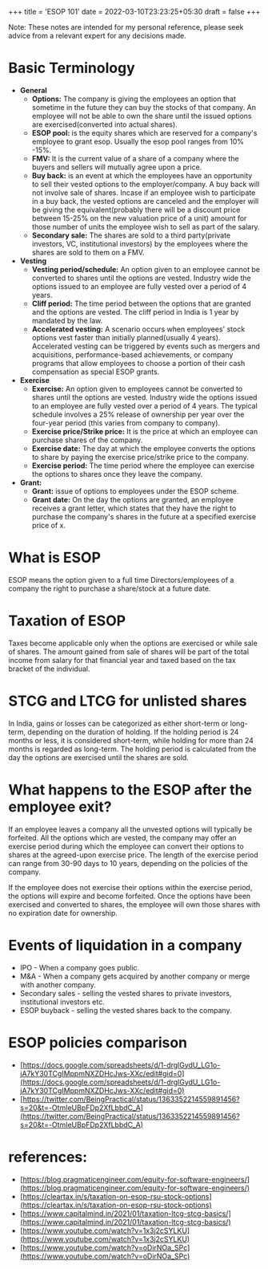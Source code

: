 +++
title = 'ESOP 101'
date = 2022-03-10T23:23:25+05:30
draft = false
+++


Note: These notes are intended for my personal reference, please seek advice from a relevant expert for any decisions made.

# Basic Terminology
* **General**
	* **Options:** The company is giving the employees an option that sometime in the future they can buy the stocks of that company. An employee will not be able to own the share until the issued options are exercised(converted into actual shares).
	* **ESOP pool:** is the equity shares which are reserved for a company's employee to grant esop. Usually the esop pool ranges from 10% -15%.
	* **FMV:** It is the current value of a share of a company where the buyers and sellers will mutually agree upon a price.
	* **Buy back:** is an event at which the employees have an opportunity to sell their vested options to the employer/company. A buy back will not involve sale of shares. Incase if an employee wish to participate in a buy back, the vested options are canceled and the employer will be giving the equivalent(probably there will be a discount price between 15-25% on the new valuation price of a unit) amount for those number of units the employee wish to sell as part of the salary.
	* **Secondary sale:** The shares are sold to a third party(private investors, VC, institutional investors) by the employees where the shares are sold to them on a FMV.
* **Vesting**
	* **Vesting period/schedule:** An option given to an employee cannot be converted to shares until the options are vested. Industry wide the options issued to an employee are fully vested over a period of 4 years.
	* **Cliff period:** The time period between the options that are granted and the options are vested. The cliff period in India is 1 year by mandated by the law.
	* **Accelerated vesting:** A scenario occurs when employees' stock options vest faster than initially planned(usually 4 years). Accelerated vesting can be triggered by events such as mergers and acquisitions, performance-based achievements, or company programs that allow employees to choose a portion of their cash compensation as special ESOP grants.
* **Exercise**
	* **Exercise:** An option given to employees cannot be converted to shares until the options are vested. Industry wide the options issued to an employee are fully vested over a period of 4 years. The typical schedule involves a 25% release of ownership per year over the four-year period (this varies from company to company).
	* **Exercise price/Strike price:** It is the price at which an employee can purchase shares of the company.
	* **Exercise date:** The day at which the employee converts the options to share by paying the exercise price/strike price to the company.
	* **Exercise period:** The time period where the employee can exercise the options to shares once they leave the company.
* **Grant:**
	* **Grant:** issue of options to employees under the ESOP scheme.
	* **Grant date:** On the day the options are granted, an employee receives a grant letter, which states that they have the right to purchase the company's shares in the future at a specified exercise price of x.

# What is ESOP
ESOP means the option given to a full time Directors/employees of a company the right to purchase a share/stock at a future date.

# Taxation of ESOP
Taxes become applicable only when the options are exercised or while sale of shares. The amount gained from sale of shares will be part of the total income from salary for that financial year and taxed based on the tax bracket of the individual.

# STCG and LTCG for unlisted shares
In India, gains or losses can be categorized as either short-term or long-term, depending on the duration of holding. If the holding period is 24 months or less, it is considered short-term, while holding for more than 24 months is regarded as long-term. The holding period is calculated from the day the options are exercised until the shares are sold.

# What happens to the ESOP after the employee exit?

If an employee leaves a company all the unvested options will typically be forfeited. All the options which are vested, the company may offer an exercise period during which the employee can convert their options to shares at the agreed-upon exercise price. The length of the exercise period can range from 30-90 days to 10 years, depending on the policies of the company.

If the employee does not exercise their options within the exercise period, the options will expire and become forfeited. Once the options have been exercised and converted to shares, the employee will own those shares with no expiration date for ownership.

# Events of liquidation in a company  

* IPO - When a company goes public.
* M&A - When a company gets acquired by another company or merge with another company.	 
* Secondary sales - selling the vested shares to private investors, institutional investors etc.
* ESOP buyback - selling the vested shares back to the company.

# ESOP policies comparison
* [https://docs.google.com/spreadsheets/d/1-drglGydU_LG1o-jA7kY30TCgIMppmNXZDHcJws-XXc/edit#gid=0](https://docs.google.com/spreadsheets/d/1-drglGydU_LG1o-jA7kY30TCgIMppmNXZDHcJws-XXc/edit#gid=0)
* [https://twitter.com/BeingPractical/status/1363352214559891456?s=20&t=-OtmIeUBpFDp2XfLbbdC_A](https://twitter.com/BeingPractical/status/1363352214559891456?s=20&t=-OtmIeUBpFDp2XfLbbdC_A)


# references:

* [https://blog.pragmaticengineer.com/equity-for-software-engineers/](https://blog.pragmaticengineer.com/equity-for-software-engineers/)
* [https://cleartax.in/s/taxation-on-esop-rsu-stock-options](https://cleartax.in/s/taxation-on-esop-rsu-stock-options)
* [https://www.capitalmind.in/2021/01/taxation-ltcg-stcg-basics/](https://www.capitalmind.in/2021/01/taxation-ltcg-stcg-basics/)
* [https://www.youtube.com/watch?v=1x3j2cSYLKU](https://www.youtube.com/watch?v=1x3j2cSYLKU)
* [https://www.youtube.com/watch?v=oDirNOa_SPc](https://www.youtube.com/watch?v=oDirNOa_SPc)


